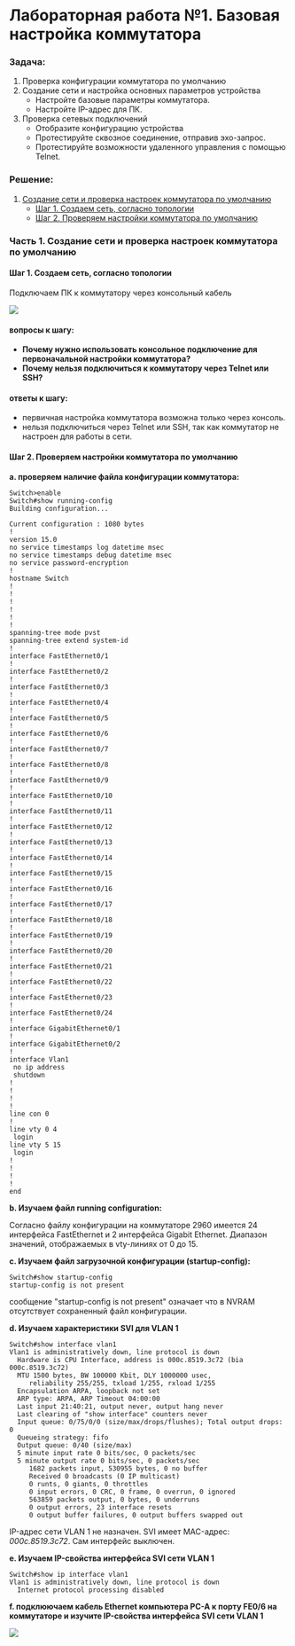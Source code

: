 # Лабораторная работа №1. Базовая настройка коммутатора
### Задача:
1. Проверка конфигурации коммутатора по умолчанию
2. Создание сети и настройка основных параметров устройства
   - Настройте базовые параметры коммутатора.
   - Настройте IP-адрес для ПК.
3. Проверка сетевых подключений
   - Отобразите конфигурацию устройства
   - Протестируйте сквозное соединение, отправив эхо-запрос.
   - Протестируйте возможности удаленного управления с помощью Telnet.

### Решение:
1. [Создание сети и проверка настроек коммутатора по умолчанию](https://github.com/necit137/otus_study/blob/main/lab%2001/README.md#часть-1-создание-сети-и-проверка-настроек-коммутатора-по-умолчанию)
   - [Шаг 1. Создаем сеть, согласно топологии](https://github.com/necit137/otus_study/blob/main/lab%2001/README.md#шаг-1-создаем-сеть-согласно-топологии)
   - [Шаг 2. Проверяем настройки коммутатора по умолчанию](https://github.com/necit137/otus_study/edit/main/lab%2001/README.md#шаг-2-проверяем-настройки-коммутатора-по-умолчанию)
### Часть 1. Создание сети и проверка настроек коммутатора по умолчанию
#### Шаг 1. Создаем сеть, согласно топологии
Подключаем ПК к коммутатору через консольный кабель

![](comport.png)
#### вопросы к шагу:
- **Почему нужно использовать консольное подключение для первоначальной настройки коммутатора?**
- **Почему нельзя подключиться к коммутатору через Telnet или SSH?**
#### ответы к шагу:
- первичная настройка коммутатора возможна только через консоль.
- нельзя подключиться через Telnet или SSH, так как коммутатор не настроен для работы в сети.
#### Шаг 2. Проверяем настройки коммутатора по умолчанию

**a. проверяем наличие файла конфигурации коммутатора:**
```
Switch>enable
Switch#show running-config 
Building configuration...

Current configuration : 1080 bytes
!
version 15.0
no service timestamps log datetime msec
no service timestamps debug datetime msec
no service password-encryption
!
hostname Switch
!
!
!
!
!
!
spanning-tree mode pvst
spanning-tree extend system-id
!
interface FastEthernet0/1
!
interface FastEthernet0/2
!
interface FastEthernet0/3
!
interface FastEthernet0/4
!
interface FastEthernet0/5
!
interface FastEthernet0/6
!
interface FastEthernet0/7
!
interface FastEthernet0/8
!
interface FastEthernet0/9
!
interface FastEthernet0/10
!
interface FastEthernet0/11
!
interface FastEthernet0/12
!
interface FastEthernet0/13
!
interface FastEthernet0/14
!
interface FastEthernet0/15
!
interface FastEthernet0/16
!
interface FastEthernet0/17
!
interface FastEthernet0/18
!
interface FastEthernet0/19
!
interface FastEthernet0/20
!
interface FastEthernet0/21
!
interface FastEthernet0/22
!
interface FastEthernet0/23
!
interface FastEthernet0/24
!
interface GigabitEthernet0/1
!
interface GigabitEthernet0/2
!
interface Vlan1
 no ip address
 shutdown
!
!
!
!
line con 0
!
line vty 0 4
 login
line vty 5 15
 login
!
!
!
!
end
```
**b. Изучаем файл running configuration:**

Согласно файлу конфигурации на коммутаторе 2960 имеется 24 интерфейса FastEthernet и 2 интерфейса Gigabit Ethernet. Диапазон значений, отображаемых в vty-линиях от 0 до 15.

**c. Изучаем файл загрузочной конфигурации (startup-config):**

```
Switch#show startup-config 
startup-config is not present
```
сообщение "startup-config is not present" означает что в NVRAM отсутствует сохраненный файл конфигурации.

**d. Изучаем характеристики SVI для VLAN 1**
```
Switch#show interface vlan1
Vlan1 is administratively down, line protocol is down
  Hardware is CPU Interface, address is 000c.8519.3c72 (bia 000c.8519.3c72)
  MTU 1500 bytes, BW 100000 Kbit, DLY 1000000 usec,
     reliability 255/255, txload 1/255, rxload 1/255
  Encapsulation ARPA, loopback not set
  ARP type: ARPA, ARP Timeout 04:00:00
  Last input 21:40:21, output never, output hang never
  Last clearing of "show interface" counters never
  Input queue: 0/75/0/0 (size/max/drops/flushes); Total output drops: 0
  Queueing strategy: fifo
  Output queue: 0/40 (size/max)
  5 minute input rate 0 bits/sec, 0 packets/sec
  5 minute output rate 0 bits/sec, 0 packets/sec
     1682 packets input, 530955 bytes, 0 no buffer
     Received 0 broadcasts (0 IP multicast)
     0 runts, 0 giants, 0 throttles
     0 input errors, 0 CRC, 0 frame, 0 overrun, 0 ignored
     563859 packets output, 0 bytes, 0 underruns
     0 output errors, 23 interface resets
     0 output buffer failures, 0 output buffers swapped out
```
IP-адрес сети VLAN 1 не назначен. SVI имеет MAC-адрес: *000c.8519.3c72*. Сам интерфейс выключен.

**e. Изучаем IP-свойства интерфейса SVI сети VLAN 1**
```
Switch#show ip interface vlan1
Vlan1 is administratively down, line protocol is down
  Internet protocol processing disabled
```
**f.  подклюючаем кабель Ethernet компьютера PC-A к порту FE0/6 на коммутаторе и изучите IP-свойства интерфейса SVI сети VLAN 1**

![](FE06.png)
